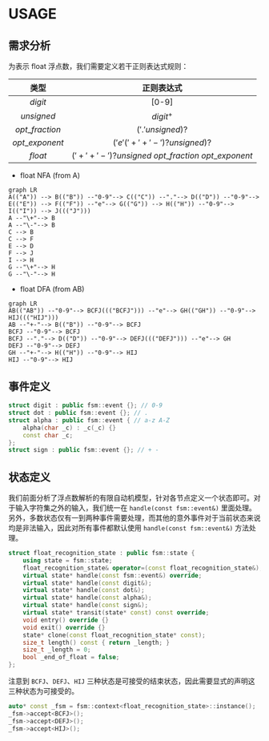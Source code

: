 # USAGE

## 需求分析

为表示 float 浮点数，我们需要定义若干正则表达式规则：

|类型|正则表达式|
|:-:|:-:|
|$digit$|[0-9]|
|$unsigned$|$digit^+$|
|$opt\_fraction$|$('.'unsigned)?$|
|$opt\_exponent$|$('e'('+'+'-')?unsigned)?$|
|$float$|$('+'+'-')?unsigned\ opt\_fraction\ opt\_exponent$|


- float NFA (from A)
~~~mermaid
graph LR
A(("A")) --> B(("B")) --"0-9"--> C(("C")) --"."--> D(("D")) --"0-9"--> E(("E")) --> F(("F")) --"e"--> G(("G")) --> H(("H")) --"0-9"--> I(("I")) --> J((("J")))
A --"\+"--> B
A --"\-"--> B
C --> B
C --> F
E --> D
F --> J
I --> H
G --"\+"--> H
G --"\-"--> H
~~~

- float DFA (from AB)
~~~mermaid
graph LR
AB(("AB")) --"0-9"--> BCFJ((("BCFJ"))) --"e"--> GH(("GH")) --"0-9"--> HIJ((("HIJ")))
AB --"+-"--> B(("B")) --"0-9"--> BCFJ
BCFJ --"0-9"--> BCFJ
BCFJ --"."--> D(("D")) --"0-9"--> DEFJ((("DEFJ"))) --"e"--> GH
DEFJ --"0-9"--> DEFJ
GH --"+-"--> H(("H")) --"0-9"--> HIJ
HIJ --"0-9"--> HIJ
~~~

## 事件定义

~~~cpp
struct digit : public fsm::event {}; // 0-9
struct dot : public fsm::event {}; // .
struct alpha : public fsm::event { // a-z A-Z
    alpha(char _c) : _c(_c) {}
    const char _c;
};
struct sign : public fsm::event {}; // + -
~~~

## 状态定义

我们前面分析了浮点数解析的有限自动机模型，针对各节点定义一个状态即可。对于输入字符集之外的输入，我们统一在 `handle(const fsm::event&)` 里面处理。另外，多数状态仅有一到两种事件需要处理，而其他的意外事件对于当前状态来说均是非法输入，因此对所有事件都默认使用 `handle(const fsm::event&)` 方法处理。

~~~cpp
struct float_recognition_state : public fsm::state {
    using state = fsm::state;
    float_recognition_state& operator=(const float_recognition_state&);
    virtual state* handle(const fsm::event&) override;
    virtual state* handle(const digit&);
    virtual state* handle(const dot&);
    virtual state* handle(const alpha&);
    virtual state* handle(const sign&);
    virtual state* transit(state* const) const override;
    void entry() override {}
    void exit() override {}
    state* clone(const float_recognition_state* const);
    size_t length() const { return _length; }
    size_t _length = 0;
    bool _end_of_float = false;
};
~~~

注意到 `BCFJ`、`DEFJ`、`HIJ` 三种状态是可接受的结束状态，因此需要显式的声明这三种状态为可接受的。

~~~cpp
auto* const _fsm = fsm::context<float_recognition_state>::instance();
_fsm->accept<BCFJ>();
_fsm->accept<DEFJ>();
_fsm->accept<HIJ>();
~~~